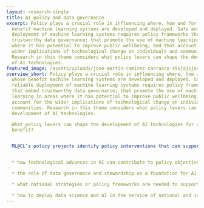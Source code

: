 ```yaml
---
layout: research-single
title: AI policy and data governance
excerpt: Policy plays a crucial role in influencing where, how and for whose
  benefit machine learning systems are developed and deployed. Safe and reliable
  deployment of machine learning systems requires policy frameworks that embed
  trustworthy data governance; that promote the use of machine learning in areas
  where it has potential to improve public wellbeing; and that account for the
  wider implications of technological change on individuals and communities.
  Research in this theme considers what policy levers can shape the development
  of AI technologies.
featured_image: /assets/uploads/jose-martin-ramirez-carrasco-45sjajsjarq-unsplash.jpg
overview_short: Policy plays a crucial role in influencing where, how and for
  whose benefit machine learning systems are developed and deployed. Safe and
  reliable deployment of machine learning systems requires policy frameworks
  that embed trustworthy data governance; that promote the use of machine
  learning in areas where it has potential to improve public wellbeing; and that
  account for the wider implications of technological change on individuals and
  communities. Research in this theme considers what policy levers can shape the
  development of AI technologies.

  What policy levers can shape the development of AI technologies for societal
  benefit?


  ML@CL’s policy projects identify policy interventions that can support the development of trustworthy AI technologies and that help share the benefits of AI across society. Working with partners in civil society, national government, and international organisations, our work considers:


  * how technological advances in AI can contribute to policy objectives;

  * the role of data governance and stewardship as a foundation for AI that benefits citizens and society;

  * what national strategies or policy frameworks are needed to support the development of trustworthy AI technologies and their deployment for societal benefit;

  * how to deploy data science and AI in the service of national and international policy goals.
---
```


